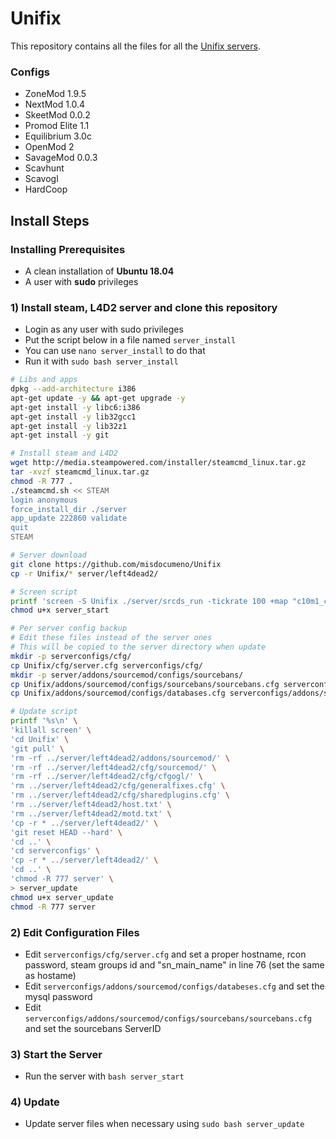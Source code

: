 # Unifix
This repository contains all the files for all the [Unifix servers](https://steamcommunity.com/groups/UnifixServers).

### Configs
- ZoneMod 1.9.5
- NextMod 1.0.4
- SkeetMod 0.0.2
- Promod Elite 1.1
- Equilibrium 3.0c
- OpenMod 2
- SavageMod 0.0.3
- Scavhunt
- Scavogl
- HardCoop


## Install Steps

### Installing Prerequisites
- A clean installation of **Ubuntu 18.04**
- A user with **sudo** privileges

### 1) Install steam, L4D2 server and clone this repository
- Login as any user with sudo privileges
- Put the script below in a file named `server_install`
- You can use `nano server_install` to do that
- Run it with `sudo bash server_install`

```bash
# Libs and apps
dpkg --add-architecture i386
apt-get update -y && apt-get upgrade -y
apt-get install -y libc6:i386
apt-get install -y lib32gcc1
apt-get install -y lib32z1
apt-get install -y git

# Install steam and L4D2
wget http://media.steampowered.com/installer/steamcmd_linux.tar.gz
tar -xvzf steamcmd_linux.tar.gz
chmod -R 777 .
./steamcmd.sh << STEAM
login anonymous
force_install_dir ./server
app_update 222860 validate
quit
STEAM

# Server download
git clone https://github.com/misdocumeno/Unifix
cp -r Unifix/* server/left4dead2/

# Screen script
printf 'screen -S Unifix ./server/srcds_run -tickrate 100 +map "c10m1_caves" +sv_clockcorrection_msecs 15 -timeout 10 +ip 0.0.0.0 -port 27015 +precache_all_survivors 1' > server_start
chmod u+x server_start

# Per server config backup
# Edit these files instead of the server ones
# This will be copied to the server directory when update
mkdir -p serverconfigs/cfg/
cp Unifix/cfg/server.cfg serverconfigs/cfg/
mkdir -p server/addons/sourcemod/configs/sourcebans/
cp Unifix/addons/sourcemod/configs/sourcebans/sourcebans.cfg serverconfigs/addons/sourcemod/configs/sourcebans/
cp Unifix/addons/sourcemod/configs/databases.cfg serverconfigs/addons/sourcemod/configs/

# Update script
printf '%s\n' \
'killall screen' \
'cd Unifix' \
'git pull' \
'rm -rf ../server/left4dead2/addons/sourcemod/' \
'rm -rf ../server/left4dead2/cfg/sourcemod/' \
'rm -rf ../server/left4dead2/cfg/cfgogl/' \
'rm ../server/left4dead2/cfg/generalfixes.cfg' \
'rm ../server/left4dead2/cfg/sharedplugins.cfg' \
'rm ../server/left4dead2/host.txt' \
'rm ../server/left4dead2/motd.txt' \
'cp -r * ../server/left4dead2/' \
'git reset HEAD --hard' \
'cd ..' \
'cd serverconfigs' \
'cp -r * ../server/left4dead2/' \
'cd ..' \
'chmod -R 777 server' \
> server_update
chmod u+x server_update
chmod -R 777 server
```

### 2) Edit Configuration Files
- Edit `serverconfigs/cfg/server.cfg` and set a proper hostname, rcon password, steam groups id and "sn_main_name" in line 76 (set the same as hostame)
- Edit `serverconfigs/addons/sourcemod/configs/databeses.cfg` and set the mysql password
- Edit `serverconfigs/addons/sourcemod/configs/sourcebans/sourcebans.cfg` and set the sourcebans ServerID

### 3) Start the Server
- Run the server with `bash server_start`

### 4) Update
- Update server files when necessary using `sudo bash server_update`
